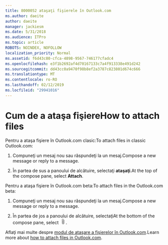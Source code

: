 ```yaml
---
title: 8000052 ataşaţi fişierele în Outlook.com
ms.author: daeite
author: daeite
manager: jackiesm
ms.date: 5/31/2018
ms.audience: ITPro
ms.topic: article
ROBOTS: NOINDEX, NOFOLLOW
localization_priority: Normal
ms.assetid: f6d43c80-cfca-4898-9567-746177cfadc4
ms.openlocfilehash: e3f1b2692af4d70167133c7a4f913338e491d242
ms.sourcegitcommit: dd43cc0a9470f98b8ef2a3787c823801d674c666
ms.translationtype: MT
ms.contentlocale: ro-RO
ms.lasthandoff: 02/12/2019
ms.locfileid: "29941016"
---
```

# <a name="how-to-attach-files"></a><span data-ttu-id="2b9dd-102">Cum de a ataşa fişiere</span><span class="sxs-lookup"><span data-stu-id="2b9dd-102">How to attach files</span></span>

<span data-ttu-id="2b9dd-103">Pentru a ataşa fişiere în Outlook.com clasic:</span><span class="sxs-lookup"><span data-stu-id="2b9dd-103">To attach files in classic Outlook.com:</span></span>
  
1. <span data-ttu-id="2b9dd-104">Compuneţi un mesaj nou sau răspundeţi la un mesaj.</span><span class="sxs-lookup"><span data-stu-id="2b9dd-104">Compose a new message or reply to a message.</span></span>
    
2. <span data-ttu-id="2b9dd-105">În partea de sus a panoului de alcătuire, selectaţi **ataşaţi**.</span><span class="sxs-lookup"><span data-stu-id="2b9dd-105">At the top of the compose pane, select **Attach**.</span></span> 
    
<span data-ttu-id="2b9dd-106">Pentru a ataşa fişiere în Outlook.com beta:</span><span class="sxs-lookup"><span data-stu-id="2b9dd-106">To attach files in the Outlook.com beta:</span></span>
  
1. <span data-ttu-id="2b9dd-107">Compuneţi un mesaj nou sau răspundeţi la un mesaj.</span><span class="sxs-lookup"><span data-stu-id="2b9dd-107">Compose a new message or reply to a message.</span></span>
    
2. <span data-ttu-id="2b9dd-108">În partea de jos a panoului de alcătuire, selectaţi</span><span class="sxs-lookup"><span data-stu-id="2b9dd-108">At the bottom of the compose pane, select</span></span> ![Ataşaţi](media/da223d01-5fe6-448c-a3a3-e2b5262da4b9.png)<span data-ttu-id="2b9dd-110">.</span><span class="sxs-lookup"><span data-stu-id="2b9dd-110"></span></span>
    
<span data-ttu-id="2b9dd-111">Aflaţi mai multe despre [modul de ataşare a fişierelor în Outlook.com](https://go.microsoft.com/fwlink/p/?linkid=2001702&amp;clcid=0x409).</span><span class="sxs-lookup"><span data-stu-id="2b9dd-111">Learn more about [how to attach files in Outlook.com](https://go.microsoft.com/fwlink/p/?linkid=2001702&amp;clcid=0x409).</span></span>
  

